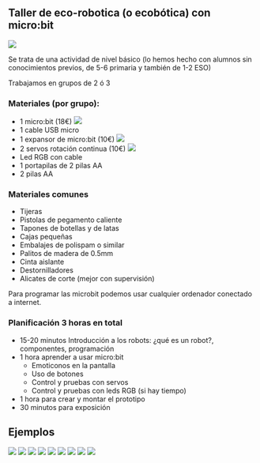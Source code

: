 ## Taller de eco-robotica (o ecobótica) con micro:bit

![](./images/ecoroboica7.jpg)

Se trata de una actividad de nivel básico (lo hemos hecho con alumnos sin conocimientos previos, de 5-6 primaria y también de 1-2 ESO)

Trabajamos en grupos de 2 ó 3

### Materiales (por grupo):

* 1 micro:bit (18€)
![](./images/tarjeta-microbit.jpg)
* 1 cable USB micro
* 1 expansor de micro:bit (10€)
![](./images/expansor_microbit.jpeg)
* 2 servos rotación continua (10€)
![](./images/FS90R-servomo-continuo-compressor.png)
* Led RGB con cable
* 1 portapilas de 2 pilas AA 
* 2 pilas AA

### Materiales comunes

* Tijeras
* Pistolas de pegamento caliente
* Tapones de botellas y de latas
* Cajas pequeñas
* Embalajes de polispam o similar
* Palitos de madera de 0.5mm
* Cinta aislante
* Destornilladores
* Alicates de corte (mejor con supervisión)

Para programar las microbit podemos usar cualquier ordenador conectado a internet.

### Planificación 3 horas en total

* 15-20 minutos Introducción a los robots: ¿qué es un robot?, componentes, programación
* 1 hora aprender a usar micro:bit
    - Emoticonos en la pantalla
    - Uso de botones
    - Control y pruebas con servos
    - Control y pruebas con leds RGB (si hay tiempo)
* 1 hora para crear y montar el prototipo
* 30 minutos para exposición


## Ejemplos

![](./images/ecoroboica0.jpg)
![](./images/ecoroboica1.jpg)
![](./images/ecoroboica2.jpg)
![](./images/ecoroboica3.jpg)
![](./images/ecoroboica4.jpg)
![](./images/ecoroboica5.jpg)
![](./images/ecoroboica6.jpg)
![](./images/ecoroboica8.jpg)
![](./images/ecoroboica9.jpg)

